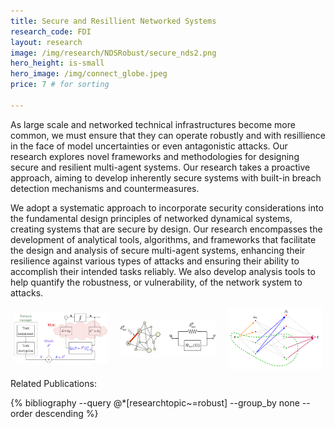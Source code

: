 ```yaml
---
title: Secure and Resillient Networked Systems
research_code: FDI
layout: research
image: /img/research/NDSRobust/secure_nds2.png
hero_height: is-small
hero_image: /img/connect_globe.jpeg  
price: 7 # for sorting 

---
```


As large scale and networked technical infrastructures become more common, we must ensure that they can operate robustly and with resillience in the face of model uncertainties or even antagonistic attacks.  Our research explores novel frameworks and methodologies for designing secure and resilient multi-agent systems.  Our research takes a proactive approach, aiming to develop inherently secure systems with built-in breach detection mechanisms and countermeasures.

We adopt a systematic approach to incorporate security considerations into the fundamental design principles of networked dynamical systems, creating systems that are secure by design. Our research encompasses the development of analytical tools, algorithms, and frameworks that facilitate the design and analysis of secure multi-agent systems, enhancing their resilience against various types of attacks and ensuring their ability to accomplish their intended tasks reliably.  We also develop analysis tools to help quantify the robustness, or vulnerability, of the network system to attacks.  

<div style="display: flex; justify-content: center;">
  <img src="/img/research/NDSRobust/secure_nds1.png" alt="Secure consensus" style="max-width: 30%; margin: 0 10px; object-fit: contain; max-height: 200px;">
  <img src="/img/research/NDSRobust/effective_resistance-eps-converted-to.png" alt="Network robustness" style="max-width: 30%; margin: 0 10px; object-fit: contain; max-height: 200px;">
  <img src="/img/research/NDSRobust/structure_rank.png" alt="Structural rank" style="max-width: 30%; margin: 0 10px; object-fit: contain; max-height: 200px;">
</div>


<p class="title is-4">Related Publications:</p>
{% bibliography --query @*[researchtopic~=robust] --group_by none --order descending %}

